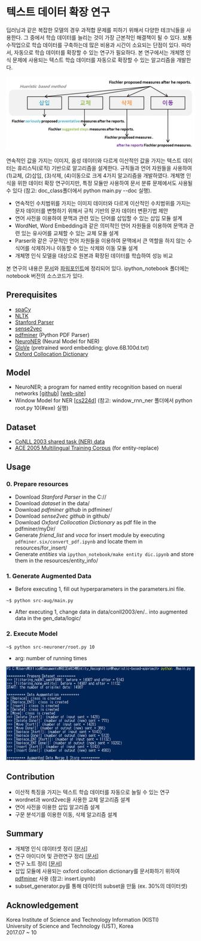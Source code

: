 # 텍스트 데이터 확장 연구

딥러닝과 같은 복잡한 모델의 경우 과적합 문제를 피하기 위해서 다양한 테크닉들을 사용한다. 그 중에서 학습 데이터를 늘리는 것이 가장 근본적인 해결책이 될 수 있다. 보통 수작업으로 학습 데이터를 구축하는데 많은 비용과 시간이 소요되는 단점이 있다. 따라서, 자동으로 학습 데이터를 확장할 수 있는 연구가 필요하다. 본 연구에서는 개체명 인식 문제에 사용되는 텍스트 학습 데이터를 자동으로 확장할 수 있는 알고리즘을 개발한다. 

![](assets/figure.PNG)

연속적인 값을 가지는 이미지, 음성 데이터와 다르게 이산적인 값을 가지는 텍스트 데이터는 휴리스틱(로직) 기반으로 알고리즘을 설계한다. 규칙들과 언어 자원들을 사용하여 (1)교체, (2)삽입, (3)삭제, (4)이동으로 크게 4가지 알고리즘을 개발하였다. 개체명 인식을 위한 데이터 확장 연구이지만, 특정 모듈만 사용하여 문서 분류 문제에서도 사용될 수 있다 (참고: doc_class폴더에서 python main.py --doc 실행).

* 연속적인 수치범위를 가지는 이미지 데이터와 다르게 이산적인 수치범위를 가지는 문자 데이터를 변형하기 위해서 규칙 기반의 문자 데이터 변환기법 제안
* 연어 사전을 이용하여 문맥과 관련 있는 단어를 삽입할 수 있는 삽입 모듈 설계
* WordNet, Word Embedding과 같은 의미적인 언어 자원들을 이용하여 문맥과 관련 있는 유사어를 교체할 수 있는 교체 모듈 설계
* Parser와 같은 구문적인 언어 자원들을 이용하여 문맥에서 큰 역할을 하지 않는 수식어를 삭제하거나 이동할 수 있는 삭제와 이동 모듈 설계
* 개체명 인식 모델을 대상으로 원본과 확장된 데이터를 학습하여 성능 비교 

본 연구의 내용은 [문서](https://1drv.ms/w/s!AllPqyV9kKUrkULe4nbvFU8Oj8j3)와 [파워포인트](https://1drv.ms/p/s!AllPqyV9kKUrkUOft37gKbgNnOIz)에 정리되어 있다. ipython_notebook 폴더에는 notebook 버전의 소스코드가 있다.

## Prerequisites
* [spaCy](https://spacy.io/)
* [NLTK](https://www.nltk.org/)
* [Stanford Parser](https://nlp.stanford.edu/software/lex-parser.html)
* [sense2vec](https://github.com/explosion/sense2vec)
* [pdfminer](https://github.com/euske/pdfminer) (Python PDF Parser)
* [NeuroNER](https://github.com/Franck-Dernoncourt/NeuroNER) (Neural Model for NER)
* [GloVe](https://nlp.stanford.edu/projects/glove/) (pretrained word embedding; glove.6B.100d.txt)
* [Oxford Collocation Dictionary](http://www.freecollocation.com/)

## Model
* NeuroNER; a program for named entity recognition based on nueral networks [[github](https://github.com/Franck-Dernoncourt/NeuroNER)] [[web-site](http://neuroner.com/)]
* Window Model for NER [[cs224d](http://cs224d.stanford.edu/assignment2/index.html)] (참고: window_rnn_ner 폴더에서 python root.py 10(#exe) 실행)

## Dataset
* [CoNLL 2003 shared task (NER) data](https://cogcomp.org/page/resource_view/81)
* [ACE 2005 Multilingual Training Corpus](https://catalog.ldc.upenn.edu/ldc2006t06) (for entity-replace)


## Usage

### 0. **Prepare resources** <br>
* Download *Stanford Parser* in the C://
* Download *dataset* in the data/
* Download *pdfminer github* in pdfminer/
* Download *sense2vec github* in github/
* Download *Oxford Collocation Dictionary* as pdf file in the pdfminer/myDir/
* Generate *friend_list* and *voca* for insert module by executing `pdfminer.six/convert_pdf.ipynb` and locate them in resources/for_insert/
* Generate *entities* via `ipython_notebook/make entity dic.ipynb` and store them in the resources/entity_info/


### 1. **Generate Augmented Data**
* Before executing 1, fill out hyperparameters in the parameters.ini file.
```
~$ python src-aug/main.py
```
* After executing 1, change data in data/conll2003/en/.. into augmented data in the gen_data/logic/

### 2. **Execute Model** 

```
~$ python src-neuroner/root.py 10
```
* arg: number of running times

![](assets/result.PNG)

## Contribution
* 이산적 특징을 가지는 텍스트 학습 데이터를 자동으로 늘릴 수 있는 연구
* wordnet과 word2vec을 사용한 교체 알고리즘 설계
* 연어 사전을 이용한 삽입 알고리즘 설계
* 구문 분석기를 이용한 이동, 삭제 알고리즘 설계


## Summary
* 개체명 인식 데이터셋 정리 [[문서](https://1drv.ms/w/s!AllPqyV9kKUrkUUHOqncvjE1ZMbW)]
* 연구 아이디어 및 관련연구 정리 [[문서](https://1drv.ms/p/s!AllPqyV9kKUrkUt29nfhcEL-XRI_)]
* 연구 노트 정리 [[문서](https://1drv.ms/w/s!AllPqyV9kKUrkW9YbbtvBB_UpHVd)]
* 삽입 모듈에 사용되는 oxford collocation dictionary를 문서화하기 위하여 [pdfminer](https://github.com/euske/pdfminer) 사용 (참고: insert.ipynb)
* subset_generator.py를 통해 데이터의 subset을 만듦 (ex. 30%의 데이터셋)

## Acknowledgement
Korea Institute of Science and Technology Information (KISTI) <br>
University of Science and Technology (UST), Korea <br>
2017.07 ~ 10
